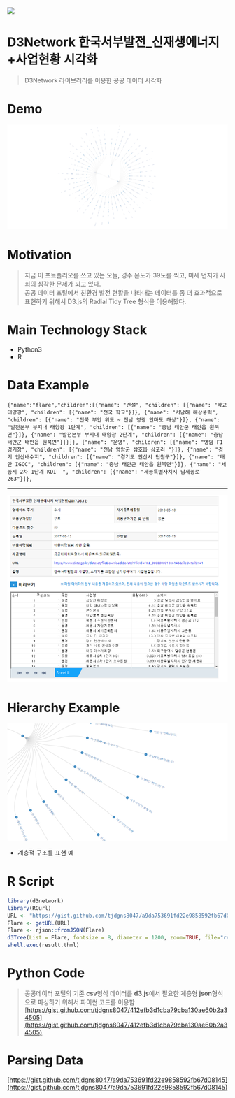 <img src='https://omid.al/img/D3Mocap.png'>


D3Network 한국서부발전_신재생에너지+사업현황 시각화
========

>D3Network 라이브러리를 이용한 공공 데이터 시각화
 
Demo
===
<img src=".\img\캡처.PNG" />

Motivation
===
> 지금 이 포트폴리오를 쓰고 있는 오늘, 경주
온도가 39도를 찍고, 미세 먼지가 사회의 심각한 문제가 되고 있다.  
 공공 데이터 포털에서 친환경 발전 현황을 나타내는 데이터를 좀 더 효과적으로 표현하기 위해서 D3.js의 Radial Tidy Tree 형식을 이용해봤다.

Main Technology Stack
===
* Python3
* R

Data Example
===
```
{"name":"flare","children":[{"name": "건설", "children": [{"name": "학교 태양광", "children": [{"name": "전국 학교"}]}, {"name": "서남해 해상풍력", "children": [{"name": "전북 부안 위도 ~ 전남 영광 안마도 해상"}]}, {"name": "발전본부 부지내 태양광 1단계", "children": [{"name": "충남 태안군 태안읍 원북면"}]}, {"name": "발전본부 부지내 태양광 2단계", "children": [{"name": "충남 태안군 태안읍 원북면"}]}]}, {"name": "운영", "children": [{"name": "영암 F1 경기장", "children": [{"name": "전남 영암군 삼호읍 삼포리 "}]}, {"name": "경기 안산배수지", "children": [{"name": "경기도 안산시 단원구"}]}, {"name": "태안 IGCC", "children": [{"name": "충남 태안군 태안읍 원북면"}]}, {"name": "세종시 2차 1단계 KDI  ", "children": [{"name": "세종특별자치시 남세종로 263"}]},
```

---

<img src=".\img\공공데이터.PNG" />

Hierarchy Example
===

<img src=".\img\diagram.PNG" />

* 계층적 구조를 표현 예

R Script
===
```R
library(d3network)
library(RCurl)
URL <- "https://gist.github.com/tjdgns8047/a9da753691fd22e9858592fb67d08145"
Flare <- getURL(URL)
Flare <- rjson::fromJSON(Flare)
d3Tree(List = Flare, fontsize = 8, diameter = 1200, zoom=TRUE, file="result.html")
shell.exec(result.thml)
```

Python Code
===
> 공공데이터 포털의 기존 **csv**형식 데이터를 **d3.js**에서 필요한 계층형 **json**형식으로 파싱하기 위해서 파이썬 코드를 이용함
[https://gist.github.com/tjdgns8047/412efb3d1cba79cba130ae60b2a34505](https://gist.github.com/tjdgns8047/412efb3d1cba79cba130ae60b2a34505)

Parsing Data 
===
[https://gist.github.com/tjdgns8047/a9da753691fd22e9858592fb67d08145](https://gist.github.com/tjdgns8047/a9da753691fd22e9858592fb67d08145)


